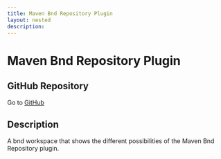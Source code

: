 ```yaml
---
title: Maven Bnd Repository Plugin
layout: nested
description:
---
```


#  Maven Bnd Repository Plugin

## GitHub Repository

Go to [GitHub](https://github.com/osgi/osgi.enroute.examples.maven)

## Description

A bnd workspace that shows the different possibilities of the Maven Bnd Repository plugin.